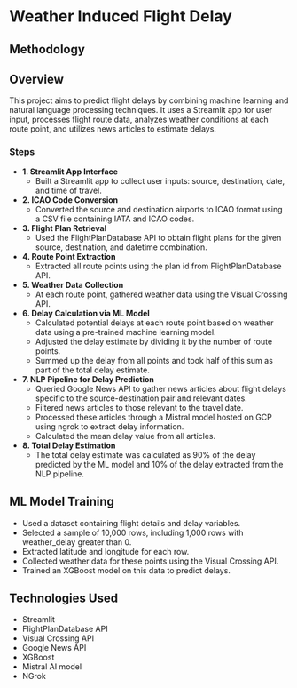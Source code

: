 # Weather Induced Flight Delay

## Methodology

## Overview
This project aims to predict flight delays by combining machine learning and natural language processing techniques. It uses a Streamlit app for user input, processes flight route data, analyzes weather conditions at each route point, and utilizes news articles to estimate delays.

### Steps
* **1. Streamlit App Interface**
  * Built a Streamlit app to collect user inputs: source, destination, date, and time of travel.
* **2. ICAO Code Conversion**
  * Converted the source and destination airports to ICAO format using a CSV file containing IATA and ICAO codes.
* **3. Flight Plan Retrieval**
  * Used the FlightPlanDatabase API to obtain flight plans for the given source, destination, and datetime combination.
* **4. Route Point Extraction**
  * Extracted all route points using the plan id from FlightPlanDatabase API.
* **5. Weather Data Collection**
  * At each route point, gathered weather data using the Visual Crossing API.
* **6. Delay Calculation via ML Model**
  * Calculated potential delays at each route point based on weather data using a pre-trained machine learning model.
  * Adjusted the delay estimate by dividing it by the number of route points.
  * Summed up the delay from all points and took half of this sum as part of the total delay estimate.
* **7. NLP Pipeline for Delay Prediction**
  * Queried Google News API to gather news articles about flight delays specific to the source-destination pair and relevant dates.
  * Filtered news articles to those relevant to the travel date.
  * Processed these articles through a Mistral model hosted on GCP using ngrok to extract delay information.
  * Calculated the mean delay value from all articles.
* **8. Total Delay Estimation**
  * The total delay estimate was calculated as 90% of the delay predicted by the ML model and 10% of the delay extracted from the NLP pipeline.

## ML Model Training
* Used a dataset containing flight details and delay variables.
* Selected a sample of 10,000 rows, including 1,000 rows with weather_delay greater than 0.
* Extracted latitude and longitude for each row.
* Collected weather data for these points using the Visual Crossing API.
* Trained an XGBoost model on this data to predict delays.

## Technologies Used
* Streamlit
* FlightPlanDatabase API
* Visual Crossing API
* Google News API
* XGBoost
* Mistral AI model
* NGrok
